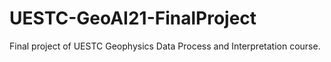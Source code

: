 # UESTC-GeoAI21-FinalProject
Final project of UESTC Geophysics Data Process and Interpretation course.
